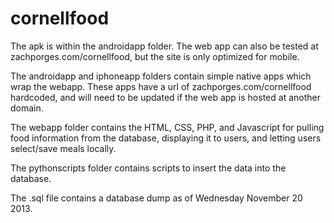 cornellfood
===========
The apk is within the androidapp folder. The web app can also be tested at zachporges.com/cornellfood,
but the site is only optimized for mobile.

The androidapp and iphoneapp folders contain simple native apps which wrap the webapp.
These apps have a url of zachporges.com/cornellfood hardcoded, and will need to be updated
if the web app is hosted at another domain.

The webapp folder contains the HTML, CSS, PHP, and Javascript for pulling food information
from the database, displaying it to users, and letting users select/save meals locally.

The pythonscripts folder contains scripts to insert the data into the database.

The .sql file contains a database dump as of Wednesday November 20 2013.
